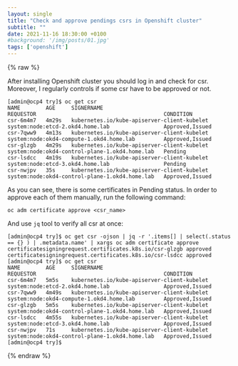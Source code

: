 ```yaml
---
layout: single
title: "Check and approve pendings csrs in Openshift cluster"
subtitle: ""
date: 2021-11-16 18:30:00 +0100
#background: '/img/posts/01.jpg'
tags: ['openshift']
---
```


{% raw %}

After installing Openshift cluster you should log in and check for csr. Moreover, I regularly controls if some csr have to be approved or not.

````
[admin@ocp4 try]$ oc get csr
NAME        AGE     SIGNERNAME                                    REQUESTOR                                        CONDITION
csr-6m4m7   4m29s   kubernetes.io/kube-apiserver-client-kubelet   system:node:etcd-2.okd4.home.lab                 Approved,Issued
csr-7qww9   4m13s   kubernetes.io/kube-apiserver-client-kubelet   system:node:okd4-compute-1.okd4.home.lab         Approved,Issued
csr-glzgb   4m29s   kubernetes.io/kube-apiserver-client-kubelet   system:node:okd4-control-plane-1.okd4.home.lab   Pending
csr-lsdcc   4m19s   kubernetes.io/kube-apiserver-client-kubelet   system:node:etcd-3.okd4.home.lab                 Pending
csr-nwjpv   35s     kubernetes.io/kube-apiserver-client-kubelet   system:node:okd4-control-plane-1.okd4.home.lab   Approved,Issued
````

As you can see, there is some certificates in Pending status. In order to approve each of them manually, run the following command:
````
oc adm certificate approve <csr_name>
````

And use `jq` tool to verify all csr at once:
````
[admin@ocp4 try]$ oc get csr -ojson | jq -r '.items[] | select(.status == {} ) | .metadata.name' | xargs oc adm certificate approve
certificatesigningrequest.certificates.k8s.io/csr-glzgb approved
certificatesigningrequest.certificates.k8s.io/csr-lsdcc approved
[admin@ocp4 try]$ oc get csr
NAME        AGE     SIGNERNAME                                    REQUESTOR                                        CONDITION
csr-6m4m7   5m5s    kubernetes.io/kube-apiserver-client-kubelet   system:node:etcd-2.okd4.home.lab                 Approved,Issued
csr-7qww9   4m49s   kubernetes.io/kube-apiserver-client-kubelet   system:node:okd4-compute-1.okd4.home.lab         Approved,Issued
csr-glzgb   5m5s    kubernetes.io/kube-apiserver-client-kubelet   system:node:okd4-control-plane-1.okd4.home.lab   Approved,Issued
csr-lsdcc   4m55s   kubernetes.io/kube-apiserver-client-kubelet   system:node:etcd-3.okd4.home.lab                 Approved,Issued
csr-nwjpv   71s     kubernetes.io/kube-apiserver-client-kubelet   system:node:okd4-control-plane-1.okd4.home.lab   Approved,Issued
[admin@ocp4 try]$ 
````


{% endraw %}